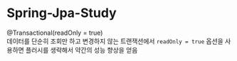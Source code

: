 # Spring-Jpa-Study

@Transactional(readOnly = true)  
데이터를 단순히 조회만 하고 변경하지 않는 트랜잭션에서
``readOnly = true`` 옵션을 사용하면 플러시를 생략해서 약간의 성능 향상을 얻음